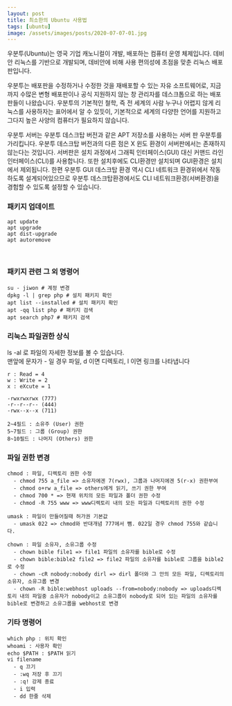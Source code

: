 ```yaml
---
layout: post
title: 최소한의 Ubuntu 사용법
tags: [ubuntu]
image: /assets/images/posts/2020-07-07-01.jpg
---
```


우분투(Ubuntu)는 영국 기업 캐노니컬이 개발, 배포하는 컴퓨터 운영 체제입니다. 데비안 리눅스를 기반으로 개발되며, 데비안에 비해 사용 편의성에 초점을 맞춘 리눅스 배포판입니다.

우분투는 배포판을 수정하거나 수정한 것을 재배포할 수 있는 자유 소프트웨어로, 지금까지 수많은 변형 배포판이나 공식 지원하지 않는 창 관리자를 데스크톱으로 하는 배포판들이 나왔습니다. 우분투의 기본적인 철학, 즉 전 세계의 사람 누구나 어렵지 않게 리눅스를 사용하자는 표어에서 알 수 있듯이, 기본적으로 세계의 다양한 언어를 지원하고 그다지 높은 사양의 컴퓨터가 필요하지 않습니다.

우분투 서버는 우분투 데스크탑 버전과 같은 APT 저장소를 사용하는 서버 판 우분투를 가리킵니다. 우분투 데스크탑 버전과의 다른 점은 X 윈도 환경이 서버판에서는 존재하지 않는다는 것입니다. 서버판은 설치 과정에서 그래픽 인터페이스(GUI) 대신 커맨드 라인 인터페이스(CLI)를 사용합니다. 또한 설치후에도 CLI환경만 설치되며 GUI환경은 설치에서 제외됩니다. 한편 우분투 GUI 데스크탑 환경 역시 CLI 네트워크 환경위에서 작동하도록 설계되어있으므로 우분투 데스크탑환경에서도 CLI 네트워크환경(서버환경)을 경험할 수 있도록 설정할 수 있습니다.

### 패키지 업데이트

~~~
apt update
apt upgrade
apt dist-upgrade
apt autoremove
~~~
​
### 패키지 관련 그 외 명령어

~~~
su - jiwon # 계정 변경
dpkg -l | grep php # 설치 패키지 확인
apt list --installed # 설치 패키지 확인
apt -qq list php # 패키지 검색
apt search php7 # 패키지 검색
~~~

### 리눅스 파일권한 상식

ls -al 로 파일의 자세한 정보를 볼 수 있습니다.<br/>
맨앞에 문자가 - 일 경우 파일, d 이면 디렉토리, l 이면 링크를 나타냅니다

~~~
r : Read = 4
w : Write = 2
x : eXcute = 1

-rwxrwxrwx (777)
-r--r--r-- (444)
-rwx--x--x (711)

2~4필드 : 소유주 (User) 권한
5~7필드 : 그룹 (Group) 권한
8~10필드 : 나머지 (Others) 권한
~~~

### 파일 권한 변경

~~~
chmod : 파일, 디렉토리 권한 수정
  - chmod 755 a_file => 소유자에겐 7(rwx), 그룹과 나머지에겐 5(r-x) 권한부여
  - chmod o+rw a_file => others에게 읽기, 쓰기 권한 부여
  - chmod 700 * => 현재 위치의 모든 파일과 폴더 권한 수정
  - chmod -R 755 www => www디렉토리 내의 모든 파일과 디렉토리의 권한 수정

umask : 파일이 만들어질때 허가권 기본값
  - umask 022 => chmod와 반대개념 777에서 뺌. 022일 경우 chmod 755와 같습니다.

chown : 파일 소유자, 소유그룹 수정 
  - chown bible file1 => file1 파일의 소유자를 bible로 수정
  - chown bible:bible2 file2 => file2 파일의 소유자를 bible로 그룹을 bible2로 수정
  - chown -cR nobody:nobody dirl => dirl 폴더와 그 안의 모든 파일, 디렉토리의 소유자, 소유그룹 변경
  - chown -R bible:webhost uploads --from=nobody:nobody => uploads디렉토리 내의 파일중 소유자가 nobody이고 소유그룹이 nobody로 되어 있는 파일의 소유자를 bible로 변경하고 소유그룹을 webhost로 변경
~~~

### 기타 명령어

~~~
which php : 위치 확인 
whoami : 사용자 확인 
echo $PATH : $PATH 읽기
vi filename
  - q 끄기
  - :wq 저장 후 끄기
  - :q! 강제 종료
  - i 입력
  - dd 한줄 삭제
~~~